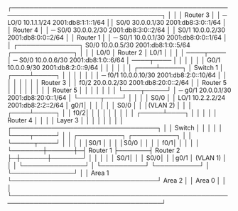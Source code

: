 ┌────────────────────────────────────────────────────────────────────────────────────┐
│                                                                                    │
│                      Router 3                                                      │
│                       ─ LO/0   10.1.1.1/24        2001:db8:1:1::1/64                ││                         S0/0   30.0.0.1/30       2001:db8:3:0::1/64                │
│                      Router 4                                                      │
│                       ─ S0/0   30.0.0.2/30        2001:db8:3:0::2/64               │
│                         S0/1   10.0.0.2/30        2001:db8:0:0::2/64              │
│                      Router 1                                                      │
│                       ─ S0/1   10.0.0.1/30        2001:db8:0:0::1/64               │
│  ┌──────────────┐       S0/0   10.0.0.5/30  2001:db8:1:0::5/64  ┌──────────────┐   │
│  │    L0/0      │    Router 2                                   │    L0/1      │   │
│  │  ────┬────   │     ─ S0/0   10.0.0.6/30  2001:db8:1:0::6/64  │  ────┬────   │   │
│  │      │       │       G0/1   10.0.0.9/30  2001:db8:2:0::9/64  │      │       │   │
│  │ ┌────┴─────┐ │    Switch 1                                   │ ┌────┴─────┐ │   │
│  │ │          │ │     ─ f0/1   10.0.0.10/30 2001:db8:2:0::10/64 │ │          │ │   │
│  │ │ Router 3 │ │       f0/2   20.0.0.2/30  2001:db8:20:0::2/64 │ │ Router 5 │ │   │
│  │ │          │ │    Router 5                                   │ │          │ │   │
│  │ └────┬─────┘ │     ─ g0/1   20.0.0.1/30  2001:db8:20:0::1/64 │ └─────┬────┘ │   │
│  │ S0/0 │       │       LO/1   10.2.2.2/24  2001:db8:2:2::2/64  │   g0/1│      │   │
│  │      │ S0/0  │                                               │       │(VLAN 2)  │
│  │ ┌────┴─────┐ │                                               │   f0/2│      │   │
│  │ │          │ │                                               │ ┌─────┴────┐ │   │
│  │ │ Router 4 │ │                                               │ │ Layer  3 │ │   │
│  │ │          │ │      ┌─────────────────────────────────┐      │ │  Switch  │ │   │
│  │ └────┬─────┘ │      │ ┌──────────┐       ┌──────────┐ │      │ └─────┬────┘ │   │
│  │      │S0/1   │      │ │          │S0/0   │          │ │      │   f0/1│      │   │
│  │      └───────┼──────┼─┤ Router 1 ├───────┤ Router 2 ├─┼──────┼───────┘      │   │
│  │              │  S0/1│ │          │   S0/0│          │ │g0/1  │  (VLAN 1)    │   │
│  └──────────────┘      │ └──────────┘       └──────────┘ │      └──────────────┘   │
│           Area 1       └─────────────────────────────────┘               Area 2    │
│                                                    Area 0                          │
│                                                                                    │
└────────────────────────────────────────────────────────────────────────────────────┘